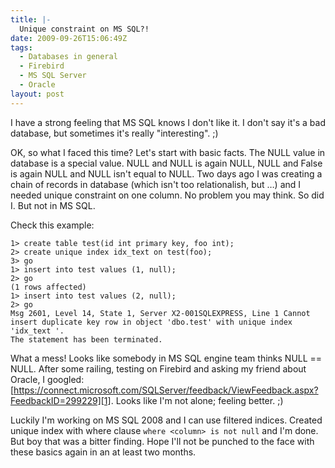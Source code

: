 ```yaml
---
title: |-
  Unique constraint on MS SQL?!
date: 2009-09-26T15:06:49Z
tags:
  - Databases in general
  - Firebird
  - MS SQL Server
  - Oracle
layout: post
---
```

I have a strong feeling that MS SQL knows I don't like it. I don't say it's a bad database, but sometimes it's really "interesting". ;)

OK, so what I faced this time? Let's start with basic facts. The NULL value in database is a special value. NULL and NULL is again NULL, NULL and False is again NULL and NULL isn't equal to NULL. Two days ago I was creating a chain of records in database (which isn't too relationalish, but …) and I needed unique constraint on one column. No problem you may think. So did I. But not in MS SQL.

Check this example:

```text
1> create table test(id int primary key, foo int);
2> create unique index idx_text on test(foo);
3> go
1> insert into test values (1, null);
2> go
(1 rows affected)
1> insert into test values (2, null);
2> go
Msg 2601, Level 14, State 1, Server X2-001SQLEXPRESS, Line 1 Cannot insert duplicate key row in object 'dbo.test' with unique index 'idx_text '.
The statement has been terminated.
```
What a mess! Looks like somebody in MS SQL engine team thinks NULL == NULL. After some railing, testing on Firebird and asking my friend about Oracle, I googled: [https://connect.microsoft.com/SQLServer/feedback/ViewFeedback.aspx?FeedbackID=299229][1]. Looks like I'm not alone; feeling better. ;)

Luckily I'm working on MS SQL 2008 and I can use filtered indices. Created unique index with where clause `where <column> is not null` and I'm done. But boy that was a bitter finding. Hope I'll not be punched to the face with these basics again in an at least two months.

[1]: https://connect.microsoft.com/SQLServer/feedback/ViewFeedback.aspx?FeedbackID=299229